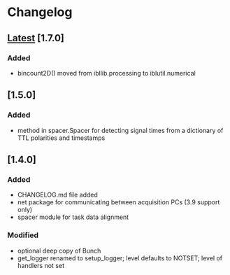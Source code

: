 # Changelog
## [Latest](https://github.com/int-brain-lab/iblutil/commits/main) [1.7.0]

### Added

- bincount2D() moved from ibllib.processing to iblutil.numerical

## [1.5.0]

### Added

- method in spacer.Spacer for detecting signal times from a dictionary of TTL polarities and timestamps

## [1.4.0]

### Added

- CHANGELOG.md file added
- net package for communicating between acquisition PCs (3.9 support only)
- spacer module for task data alignment

### Modified

- optional deep copy of Bunch
- get_logger renamed to setup_logger; level defaults to NOTSET; level of handlers not set
